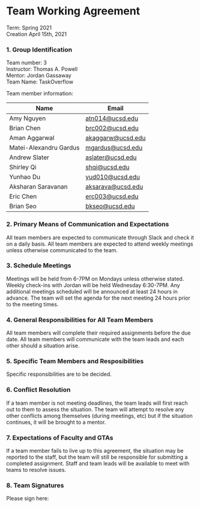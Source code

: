 # Team Working Agreement
Term: Spring 2021 \
Creation April 15th, 2021

### 1. Group Identification
   
Team number: 3 \
Instructor: Thomas A. Powell \
Mentor: Jordan Gassaway \
Team Name: TaskOverflow

Team member information:

| Name | Email |
|--|--|
| Amy Nguyen | atn014@ucsd.edu |
| Brian Chen | brc002@ucsd.edu |
| Aman Aggarwal | akaggarw@ucsd.edu | 
| Matei-Alexandru Gardus | mgardus@ucsd.edu | 
| Andrew Slater | aslater@ucsd.edu |
| Shirley Qi | shqi@ucsd.edu |
| Yunhao Du | yud010@ucsd.edu |
| Aksharan Saravanan | aksarava@ucsd.edu |
| Eric Chen | erc003@ucsd.edu |
| Brian Seo | bkseo@ucsd.edu |

### 2. Primary Means of Communication and Expectations

All team members are expected to communicate through Slack and check it on a daily basis. All team members are expected to attend weekly meetings unless otherwise communicated to the team.

### 3. Schedule Meetings

Meetings will be held from 6-7PM on Mondays unless otherwise stated. Weekly check-ins with Jordan will be held Wednesday 6:30-7PM. Any additional meetings scheduled will be announced at least 24 hours in advance. The team will set the agenda for the next meeting 24 hours prior to the meeting times. 

### 4. General Responsibilities for All Team Members

All team members will complete their required assignments before the due date. All team members will communicate with the team leads and each other should a situation arise.

### 5. Specific Team Members and Resposibilities

Specific responsibilities are to be decided. 

### 6. Conflict Resolution

If a team member is not meeting deadlines, the team leads will first reach out to them to assess the situation. The team will attempt to resolve any other conflicts among themselves (during meetings, etc) but if the situation continues, it will be brought to a mentor.

### 7. Expectations of Faculty and GTAs

If a team member fails to live up to this agreement, the situation may be reported to the staff, but the team will still be responsible for submitting a completed assignment. Staff and team leads will be available to meet with teams to resolve issues.

### 8. Team Signatures

Please sign here:



